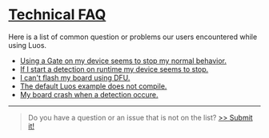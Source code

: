 <h1 class="no-break"><a href="#welcome" class="header" id="welcome">Technical FAQ</a></h1>

Here is a list of common question or problems our users encountered while using Luos.

 - [Using a Gate on my device seems to stop my normal behavior.](./001.detection-reconfig.md)
 - [If I start a detection on runtime my device seems to stop.](./001.detection-reconfig.md)
 - [I can't flash my board using DFU.](./002.dfu.md)
 - [The default Luos example does not compile.](./003.application-compile.md)
 - [My board crash when a detection occure.](./004.application-default-handler.md)


---

> Do you have a question or an issue that is not on the list? [>> Submit it!](./999.add-issue.md)
